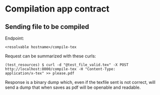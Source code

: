 # Compilation app contract
## Sending file to be compiled
Endpoint:
```
<resolvable hostname>/compile-tex
```
Request can be summarized with these curls:
```terminal
(test_resources) $ curl -d "@test_file_valid.tex" -X POST http://localhost:8000/compile-tex -H "Content-Type:
application/x-tex" >> please.pdf
```
Response is a binary dump which, even if the texfile sent is not correct, will send a dump that when saves as pdf will be openable and readable.